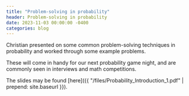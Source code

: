 ```yaml
---
title: "Problem-solving in probability"
header: Problem-solving in probability
date: 2023-11-03 00:00:00 -0400
categories: blog
---
```


Christian presented on some common problem-solving techniques
in probability and worked through some example problems.

These will come in handy for our next probability game night,
and are commonly seen in interviews and math competitions.

The slides may be found [here]({{
"/files/Probability_Introduction_1.pdf" | prepend: site.baseurl }}).
